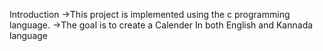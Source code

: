 Introduction
->This project is implemented using the c programming language.
->The goal is to create a Calender In both English and Kannada language

